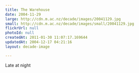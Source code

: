 ```yaml
---
title: The Warehouse
date: 2004-11-29
large: http://cdn.m.ac.nz/decade/images/20041129.jpg
small: http://cdn.m.ac.nz/decade/images/small/20041129.jpg
flickrUrl: null
photoId: null
createdAt: 2011-01-30 11:07:17.169644
updatedAt: 2004-12-17 04:21:16
layout: decade-image

---
```

Late at night
